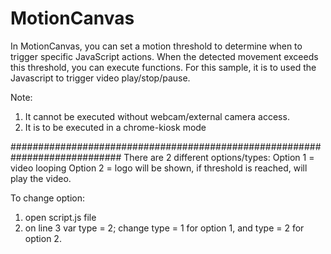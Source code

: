 # MotionCanvas
In MotionCanvas, you can set a motion threshold to determine when to trigger specific JavaScript actions. When the detected movement exceeds this threshold, you can execute functions. For this sample, it is to used the Javascript to trigger video play/stop/pause.

Note: 
1. It cannot be executed without webcam/external camera access.
2. It is to be executed in a chrome-kiosk mode


############################################################################
There are 2 different options/types:
Option 1 = video looping 
Option 2 = logo will be shown, if threshold is reached, will play the video.

To change option: 
1. open script.js file
2. on line 3 
    var type = 2;
    change type = 1 for option 1, and type = 2 for option 2.
